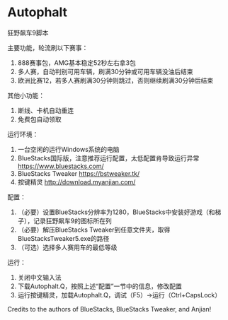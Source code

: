 # Autophalt
狂野飙车9脚本

主要功能，轮流刷以下赛事：
1. 888赛事包，AMG基本稳定52秒左右拿3包
2. 多人赛，自动判别可用车辆，刷满30分钟或可用车辆没油后结束
3. 欧洲比赛12，若多人赛刷满30分钟则跳过，否则继续刷满30分钟后结束

其他小功能：
1. 断线、卡机自动重连
2. 免费包自动领取

运行环境：
1. 一台空闲的运行Windows系统的电脑
2. BlueStacks国际版，注意推荐运行配置，太低配置肯导致运行异常
https://www.bluestacks.com/
3. BlueStacks Tweaker
https://bstweaker.tk/
4. 按键精灵
http://download.myanjian.com/

配置：
1. （必要）设置BlueStacks分辨率为1280，BlueStacks中安装好游戏（和梯子），记录狂野飙车9的图标所在列
2. （必要）解压BlueStacks Tweaker到任意文件夹，取得BlueStacksTweaker5.exe的路径
3. （可选）选择多人赛用车的最低等级

运行：
1. 关闭中文输入法
2. 下载Autophalt.Q，按照上述“配置”一节中的信息，修改配置
3. 运行按键精灵，加载Autophalt.Q，调试（F5）->运行（Ctrl+CapsLock）

Credits to the authors of BlueStacks, BlueStacks Tweaker, and Anjian!

